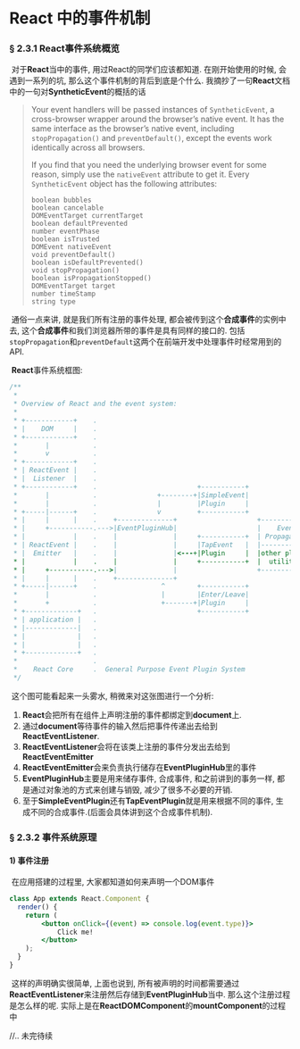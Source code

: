 # React 中的事件机制

### § 2.3.1 React事件系统概览

​    对于**React**当中的事件, 用过React的同学们应该都知道. 在刚开始使用的时候, 会遇到一系列的坑,  那么这个事件机制的背后到底是个什么. 我摘抄了一句**React**文档中的一句对**SyntheticEvent**的概括的话

> Your event handlers will be passed instances of `SyntheticEvent`, a cross-browser wrapper around the browser’s native event. It has the same interface as the browser’s native event, including `stopPropagation()` and `preventDefault()`, except the events work identically across all browsers.
>
> If you find that you need the underlying browser event for some reason, simply use the `nativeEvent` attribute to get it. Every `SyntheticEvent` object has the following attributes:
>
> ```
> boolean bubbles
> boolean cancelable
> DOMEventTarget currentTarget
> boolean defaultPrevented
> number eventPhase
> boolean isTrusted
> DOMEvent nativeEvent
> void preventDefault()
> boolean isDefaultPrevented()
> void stopPropagation()
> boolean isPropagationStopped()
> DOMEventTarget target
> number timeStamp
> string type
> ```

​    通俗一点来讲, 就是我们所有注册的事件处理, 都会被传到这个**合成事件**的实例中去, 这个**合成事件**和我们浏览器所带的事件是具有同样的接口的. 包括`stopPropagation`和`preventDefault`这两个在前端开发中处理事件时经常用到的API.

​    **React**事件系统框图: 

```typescript
/**
 *
 * Overview of React and the event system:
 *
 * +------------+    .
 * |    DOM     |    .
 * +------------+    .
 *       |           .
 *       v           .
 * +------------+    .
 * | ReactEvent |    .
 * |  Listener  |    .
 * +------------+    .                         +-----------+
 *       |           .               +--------+|SimpleEvent|
 *       |           .               |         |Plugin     |
 * +-----|------+    .               v         +-----------+
 * |     |      |    .    +--------------+                    +------------+
 * |     +-----------.--->|EventPluginHub|                    |    Event   |
 * |            |    .    |              |     +-----------+  | Propagators|
 * | ReactEvent |    .    |              |     |TapEvent   |  |------------|
 * |  Emitter   |    .    |              |<---+|Plugin     |  |other plugin|
 * |            |    .    |              |     +-----------+  |  utilities |
 * |     +-----------.--->|              |                    +------------+
 * |     |      |    .    +--------------+
 * +-----|------+    .                ^        +-----------+
 *       |           .                |        |Enter/Leave|
 *       +           .                +-------+|Plugin     |
 * +-------------+   .                         +-----------+
 * | application |   .
 * |-------------|   .
 * |             |   .
 * |             |   .
 * +-------------+   .
 *                   .
 *    React Core     .  General Purpose Event Plugin System
 */
```

​    这个图可能看起来一头雾水, 稍微来对这张图进行一个分析: 

1. **React**会把所有在组件上声明注册的事件都绑定到**document**上.
2. 通过**document**等待事件的输入然后把事件传递出去给到**ReactEventListener**.
3. **ReactEventListener**会将在该类上注册的事件分发出去给到**ReactEventEmitter**
4. **ReactEventEmitter**会来负责执行储存在**EventPluginHub**里的事件
5. **EventPluginHub**主要是用来储存事件, 合成事件, 和之前讲到的事务一样, 都是通过对象池的方式来创建与销毁, 减少了很多不必要的开销.
6. 至于**SimpleEventPlugin**还有**TapEventPlugin**就是用来根据不同的事件, 生成不同的合成事件.(后面会具体讲到这个合成事件机制).



### § 2.3.2 事件系统原理

#### 1) 事件注册

​     在应用搭建的过程里, 大家都知道如何来声明一个DOM事件

```jsx
class App extends React.Component {
  render() {
    return (
     	<button onClick={(event) => console.log(event.type)}>
        	Click me!
      	</button>
    );
  }
}
```

​    这样的声明确实很简单, 上面也说到, 所有被声明的时间都需要通过**ReactEventListener**来注册然后存储到**EventPluginHub**当中. 那么这个注册过程是怎么样的呢. 实际上是在**ReactDOMComponent**的**mountComponent**的过程中



//.. 未完待续